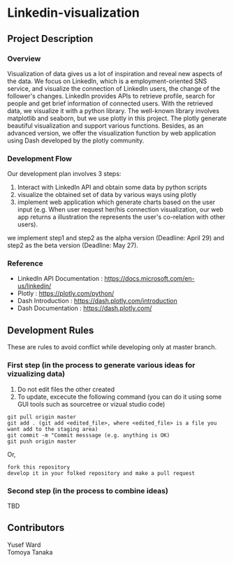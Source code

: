 # Linkedin-visualization
## Project Description 
### Overview
Visualization of data gives us a lot of inspiration and reveal new aspects of the data. We focus on LinkedIn, which is a employment-oriented SNS service, and visualize the connection of LinkedIn users, the change of the follower's changes.
LinkedIn provides APIs to retrieve profile, search for people and get brief information of connected users. With the retrieved data, we visualize it with a python library. The well-known library involves matplotlib and seaborn, but we use plotly in this project. The plotly generate beautiful visualization and support various functions. Besides, as an advanced version, we offer the visualization function by web application using Dash developed by the plotly community. 
 
### Development Flow
Our development plan involves 3 steps:
1. Interact with LinkedIn API and obtain some data by python scripts
2. visualize the obtained set of data by various ways using plotly 
3. implement web application which generate charts based on the user input (e.g. When user request her/his connection visualization, our web app returns a illustration the represents the user's co-relation with other users).
	
we implement step1 and step2 as the alpha version (Deadline: April 29) and step2 as the beta version (Deadline: May 27). 
 
### Reference
- LinkedIn API Documentation : https://docs.microsoft.com/en-us/linkedin/
- Plotly : https://plotly.com/python/
- Dash Introduction : https://dash.plotly.com/introduction
- Dash Documentation : https://dash.plotly.com/

## Development Rules
These are rules to avoid conflict while developing only at master branch. 
### First step (in the process to generate various ideas for vizualizing data)
1. Do not edit files the other created 
2. To update, excecute the following command (you can do it using some GUI tools such as sourcetree or vizual studio code)
```
git pull origin master
git add . (git add <edited_file>, where <edited_file> is a file you want add to the staging area)
git commit -m "Commit messsage (e.g. anything is OK)
git push origin master
```
Or, 
```
fork this repository
develop it in your folked repository and make a pull request
```

### Second step (in the process to combine ideas)
TBD

## Contributors
Yusef Ward             
Tomoya Tanaka
